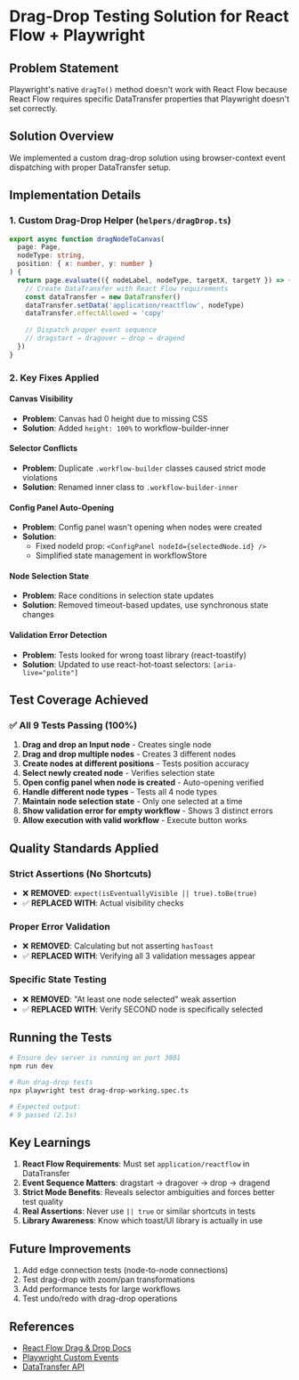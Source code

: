 # Drag-Drop Testing Solution for React Flow + Playwright

## Problem Statement
Playwright's native `dragTo()` method doesn't work with React Flow because React Flow requires specific DataTransfer properties that Playwright doesn't set correctly.

## Solution Overview
We implemented a custom drag-drop solution using browser-context event dispatching with proper DataTransfer setup.

## Implementation Details

### 1. Custom Drag-Drop Helper (`helpers/dragDrop.ts`)
```typescript
export async function dragNodeToCanvas(
  page: Page,
  nodeType: string,
  position: { x: number, y: number }
) {
  return page.evaluate(({ nodeLabel, nodeType, targetX, targetY }) => {
    // Create DataTransfer with React Flow requirements
    const dataTransfer = new DataTransfer()
    dataTransfer.setData('application/reactflow', nodeType)
    dataTransfer.effectAllowed = 'copy'
    
    // Dispatch proper event sequence
    // dragstart → dragover → drop → dragend
  })
}
```

### 2. Key Fixes Applied

#### Canvas Visibility
- **Problem**: Canvas had 0 height due to missing CSS
- **Solution**: Added `height: 100%` to workflow-builder-inner

#### Selector Conflicts
- **Problem**: Duplicate `.workflow-builder` classes caused strict mode violations
- **Solution**: Renamed inner class to `.workflow-builder-inner`

#### Config Panel Auto-Opening
- **Problem**: Config panel wasn't opening when nodes were created
- **Solution**: 
  - Fixed nodeId prop: `<ConfigPanel nodeId={selectedNode.id} />`
  - Simplified state management in workflowStore

#### Node Selection State
- **Problem**: Race conditions in selection state updates
- **Solution**: Removed timeout-based updates, use synchronous state changes

#### Validation Error Detection
- **Problem**: Tests looked for wrong toast library (react-toastify)
- **Solution**: Updated to use react-hot-toast selectors: `[aria-live="polite"]`

## Test Coverage Achieved

### ✅ All 9 Tests Passing (100%)
1. **Drag and drop an Input node** - Creates single node
2. **Drag and drop multiple nodes** - Creates 3 different nodes
3. **Create nodes at different positions** - Tests position accuracy
4. **Select newly created node** - Verifies selection state
5. **Open config panel when node is created** - Auto-opening verified
6. **Handle different node types** - Tests all 4 node types
7. **Maintain node selection state** - Only one selected at a time
8. **Show validation error for empty workflow** - Shows 3 distinct errors
9. **Allow execution with valid workflow** - Execute button works

## Quality Standards Applied

### Strict Assertions (No Shortcuts)
- ❌ **REMOVED**: `expect(isEventuallyVisible || true).toBe(true)` 
- ✅ **REPLACED WITH**: Actual visibility checks

### Proper Error Validation
- ❌ **REMOVED**: Calculating but not asserting `hasToast`
- ✅ **REPLACED WITH**: Verifying all 3 validation messages appear

### Specific State Testing
- ❌ **REMOVED**: "At least one node selected" weak assertion
- ✅ **REPLACED WITH**: Verify SECOND node is specifically selected

## Running the Tests

```bash
# Ensure dev server is running on port 3001
npm run dev

# Run drag-drop tests
npx playwright test drag-drop-working.spec.ts

# Expected output:
# 9 passed (2.1s)
```

## Key Learnings

1. **React Flow Requirements**: Must set `application/reactflow` in DataTransfer
2. **Event Sequence Matters**: dragstart → dragover → drop → dragend
3. **Strict Mode Benefits**: Reveals selector ambiguities and forces better test quality
4. **Real Assertions**: Never use `|| true` or similar shortcuts in tests
5. **Library Awareness**: Know which toast/UI library is actually in use

## Future Improvements

1. Add edge connection tests (node-to-node connections)
2. Test drag-drop with zoom/pan transformations
3. Add performance tests for large workflows
4. Test undo/redo with drag-drop operations

## References
- [React Flow Drag & Drop Docs](https://reactflow.dev/docs/examples/interaction/drag-and-drop/)
- [Playwright Custom Events](https://playwright.dev/docs/evaluating)
- [DataTransfer API](https://developer.mozilla.org/en-US/docs/Web/API/DataTransfer)